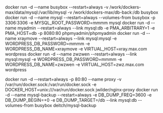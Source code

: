 docker run -d --name busybox   --restart=always  -v /work/dockers-max/data/mysql:/var/lib/mysql -v /work/dockers-max/db-back:/db busybox
docker run -d --name mysql     --restart=always  --volumes-from busybox -p 3306:3306   -e MYSQL_ROOT_PASSWORD=mmmm    mysql
docker run -d --name myadmin   --restart=always  --link mysql:db        -e PMA_ARBITRARY=1 -e PMA_HOST=db  -p 8080:80 phpmyadmin/phpmyadmin
docker run -d --name xraymove  --restart=always  --link mysql:mysql     -e  WORDPRESS_DB_PASSWORD=mmmm  -e WORDPRESS_DB_NAME=xraymove  -e VIRTUAL_HOST=xray.max.com wordpress
docker run -d --name zwzwen    --restart=always  --link mysql:mysql     -e  WORDPRESS_DB_PASSWORD=mmmm  -e WORDPRESS_DB_NAME=zwzwen  -e VIRTUAL_HOST=zwz.max.com wordpress


docker run -d  --restart=always -p 80:80 --name proxy -v /var/run/docker.sock:/var/run/docker.sock -e DOCKER_HOST=unix:///var/run/docker.sock jwilder/nginx-proxy
docker run -d  --name mysql-backup --restart=always -e DB_DUMP_FREQ=3600 -e DB_DUMP_BEGIN=+0 -e DB_DUMP_TARGET=/db --link mysql:db --volumes-from busybox deitch/mysql-backup
